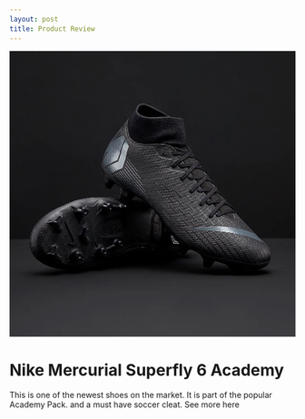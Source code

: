```yaml
---
layout: post
title: Product Review
---
```


![Product](/images/187768.jpg)

# Nike Mercurial Superfly 6 Academy 

This is one of the newest shoes on the market. It is part of the popular Academy Pack. and a must have soccer cleat. See more here  
